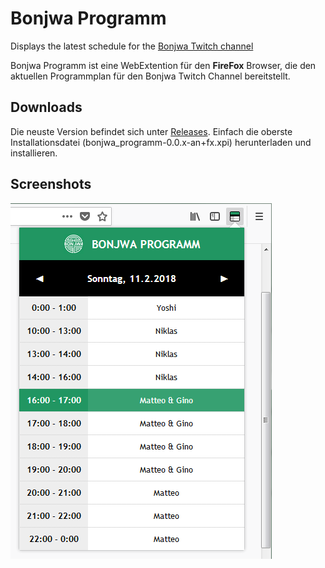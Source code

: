 # Bonjwa Programm
Displays the latest schedule for the [Bonjwa Twitch channel](https://www.twitch.tv/bonjwa)

Bonjwa Programm ist eine WebExtention für den **FireFox** Browser, die den aktuellen Programmplan für den Bonjwa Twitch Channel bereitstellt.

## Downloads

Die neuste Version befindet sich unter [Releases](https://github.com/virtuaCode/bonjwa-programm/releases). Einfach die oberste Installationsdatei (bonjwa_programm-0.0.x-an+fx.xpi) herunterladen und installieren.

## Screenshots

![Screenshot 1](screenshots/screenshot_1.png?raw=true "Popup")

